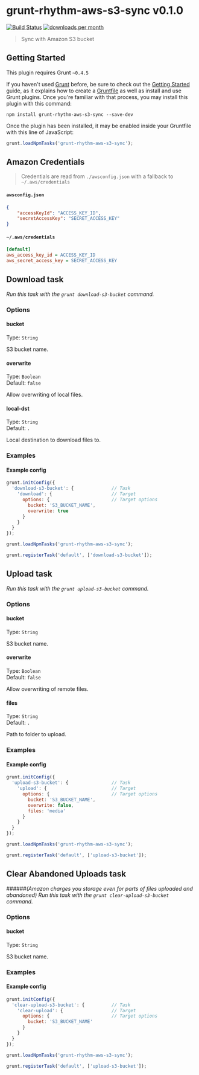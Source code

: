 # grunt-rhythm-aws-s3-sync v0.1.0
[![Build Status](https://travis-ci.org/rhythmagency/rhythm.aws.s3.sync.png?branch=master)](https://travis-ci.org/rhythmagency/rhythm.aws.s3.sync)
[![downloads per month](http://img.shields.io/npm/dm/grunt-rhythm-aws-s3-sync.svg)](https://www.npmjs.org/package/grunt-rhythm-aws-s3-sync)

> Sync with Amazon S3 bucket



## Getting Started
This plugin requires Grunt `~0.4.5`

If you haven't used [Grunt](http://gruntjs.com/) before, be sure to check out the [Getting Started](http://gruntjs.com/getting-started) guide, as it explains how to create a [Gruntfile](http://gruntjs.com/sample-gruntfile) as well as install and use Grunt plugins. Once you're familiar with that process, you may install this plugin with this command:

```shell
npm install grunt-rhythm-aws-s3-sync --save-dev
```

Once the plugin has been installed, it may be enabled inside your Gruntfile with this line of JavaScript:

```js
grunt.loadNpmTasks('grunt-rhythm-aws-s3-sync');
```


## Amazon Credentials
> Credentials are read from `./awsconfig.json` with a fallback to `~/.aws/credentials`

#### `awsconfig.json`
```json
{
    "accessKeyId": "ACCESS_KEY_ID",
    "secretAccessKey": "SECRET_ACCESS_KEY"
}
```

#### `~/.aws/credentials`
```ini
[default]
aws_access_key_id = ACCESS_KEY_ID
aws_secret_access_key = SECRET_ACCESS_KEY
```


## Download task
_Run this task with the `grunt download-s3-bucket` command._

### Options

#### bucket

Type: `String`

S3 bucket name.


#### overwrite

Type: `Boolean`  
Default: `false`

Allow overwriting of local files.

#### local-dst
Type: `String`  
Default: `.`

Local destination to download files to.



### Examples

#### Example config

```javascript
grunt.initConfig({
  'download-s3-bucket': {              // Task
    'download': {                      // Target
      options: {                       // Target options
        bucket: 'S3_BUCKET_NAME',
        overwrite: true
      }
    }
  }
});

grunt.loadNpmTasks('grunt-rhythm-aws-s3-sync');

grunt.registerTask('default', ['download-s3-bucket']);
```


## Upload task
_Run this task with the `grunt upload-s3-bucket` command._

### Options

#### bucket

Type: `String`

S3 bucket name.


#### overwrite

Type: `Boolean`  
Default: `false`

Allow overwriting of remote files.


#### files

Type: `String`  
Default: `.`

Path to folder to upload.

### Examples

#### Example config

```javascript
grunt.initConfig({
  'upload-s3-bucket': {                // Task
    'upload': {                        // Target
      options: {                       // Target options
        bucket: 'S3_BUCKET_NAME',
        overwrite: false,
        files: 'media'
      }
    }
  }
});

grunt.loadNpmTasks('grunt-rhythm-aws-s3-sync');

grunt.registerTask('default', ['upload-s3-bucket']);
```


## Clear Abandoned Uploads task
######_(Amazon charges you storage even for parts of files uploaded and abandoned)_
_Run this task with the `grunt clear-upload-s3-bucket` command._

### Options

#### bucket

Type: `String`

S3 bucket name.

### Examples

#### Example config

```javascript
grunt.initConfig({
  'clear-upload-s3-bucket': {          // Task
    'clear-upload': {                  // Target
      options: {                       // Target options
        bucket: 'S3_BUCKET_NAME'
      }
    }
  }
});

grunt.loadNpmTasks('grunt-rhythm-aws-s3-sync');

grunt.registerTask('default', ['upload-s3-bucket']);
```
